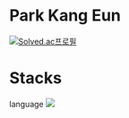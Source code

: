 # Park Kang Eun

[![Solved.ac프로필](http://mazassumnida.wtf/api/v2/generate_badge?boj=kangeun3222)](https://solved.ac/kangeun3222)

# Stacks
language
<img src="https://img.shields.io/badge/Python-3776AB?style=for-the-badge&logo=Python&logoColor=white">

